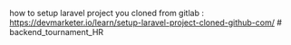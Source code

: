 how to setup laravel project you cloned from gitlab : https://devmarketer.io/learn/setup-laravel-project-cloned-github-com/ # backend_tournament_HR
